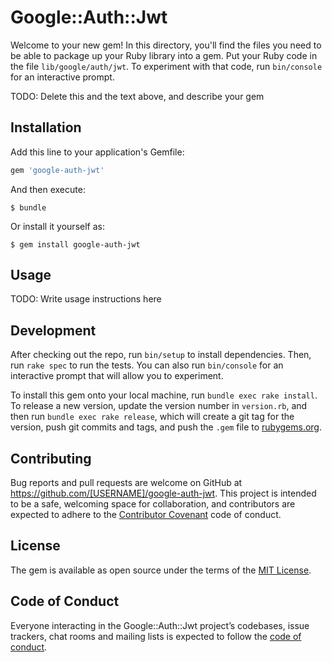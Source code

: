 # Google::Auth::Jwt

Welcome to your new gem! In this directory, you'll find the files you need to be able to package up your Ruby library into a gem. Put your Ruby code in the file `lib/google/auth/jwt`. To experiment with that code, run `bin/console` for an interactive prompt.

TODO: Delete this and the text above, and describe your gem

## Installation

Add this line to your application's Gemfile:

```ruby
gem 'google-auth-jwt'
```

And then execute:

    $ bundle

Or install it yourself as:

    $ gem install google-auth-jwt

## Usage

TODO: Write usage instructions here

## Development

After checking out the repo, run `bin/setup` to install dependencies. Then, run `rake spec` to run the tests. You can also run `bin/console` for an interactive prompt that will allow you to experiment.

To install this gem onto your local machine, run `bundle exec rake install`. To release a new version, update the version number in `version.rb`, and then run `bundle exec rake release`, which will create a git tag for the version, push git commits and tags, and push the `.gem` file to [rubygems.org](https://rubygems.org).

## Contributing

Bug reports and pull requests are welcome on GitHub at https://github.com/[USERNAME]/google-auth-jwt. This project is intended to be a safe, welcoming space for collaboration, and contributors are expected to adhere to the [Contributor Covenant](http://contributor-covenant.org) code of conduct.

## License

The gem is available as open source under the terms of the [MIT License](http://opensource.org/licenses/MIT).

## Code of Conduct

Everyone interacting in the Google::Auth::Jwt project’s codebases, issue trackers, chat rooms and mailing lists is expected to follow the [code of conduct](https://github.com/[USERNAME]/google-auth-jwt/blob/master/CODE_OF_CONDUCT.md).
